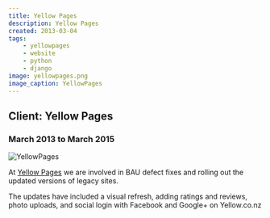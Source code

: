```yaml
---
title: Yellow Pages
description: Yellow Pages
created: 2013-03-04
tags:
    - yellowpages
    - website
    - python
    - django
image: yellowpages.png
image_caption: YellowPages
---
```

## Client: Yellow Pages
### March 2013 to March 2015

![YellowPages](/images/projects/yellowpages.png)

At [Yellow Pages](http://www.yellowpages.co.nz)
we are involved in BAU defect fixes and rolling out the updated
versions of legacy sites.

The updates have included a visual refresh, adding ratings and reviews, photo uploads,
and social login with Facebook and Google+ on Yellow.co.nz

<!--more-->